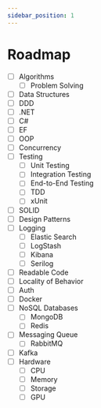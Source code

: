 ```yaml
---
sidebar_position: 1
---
```


# Roadmap

- [ ] Algorithms
  - [ ] Problem Solving
- [ ] Data Structures
- [ ] DDD
- [ ] .NET
- [ ] C#
- [ ] EF
- [ ] OOP
- [ ] Concurrency
- [ ] Testing
  - [ ] Unit Testing
  - [ ] Integration Testing
  - [ ] End-to-End Testing
  - [ ] TDD
  - [ ] xUnit
- [ ] SOLID
- [ ] Design Patterns
- [ ] Logging
  - [ ] Elastic Search
  - [ ] LogStash
  - [ ] Kibana
  - [ ] Serilog
- [ ] Readable Code
- [ ] Locality of Behavior
- [ ] Auth
- [ ] Docker
- [ ] NoSQL Databases
  - [ ] MongoDB
  - [ ] Redis
- [ ] Messaging Queue
  - [ ] RabbitMQ
- [ ] Kafka
- [ ] Hardware
  - [ ] CPU
  - [ ] Memory
  - [ ] Storage
  - [ ] GPU

